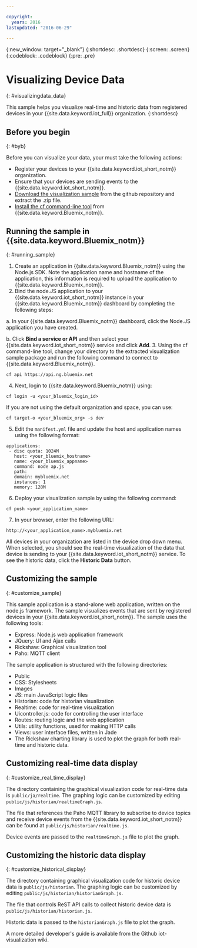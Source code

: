 ```yaml
---

copyright:
  years: 2016
lastupdated: "2016-06-29"

---
```


{:new_window: target="\_blank"}
{:shortdesc: .shortdesc}
{:screen: .screen}
{:codeblock: .codeblock}
{:pre: .pre}

# Visualizing Device Data
{: #visualizingdata_data}

This sample helps you visualize real-time and historic data from registered devices in your {{site.data.keyword.iot_full}} organization.
{:shortdesc}

## Before you begin
{: #byb}

Before you can visualize your data, your must take the following actions:

- Register your devices to your {{site.data.keyword.iot_short_notm}} organization.
- Ensure that your devices are sending events to the {{site.data.keyword.iot_short_notm}}.
- [Download the visualization sample](https://github.com/ibm-messaging/iot-visualization/archive/v0.2.0.zip) from the github repository and extract the .zip file.
- [Install the cf command-line tool](../../starters/install_cli.html) from {{site.data.keyword.Bluemix_notm}}.

## Running the sample in {{site.data.keyword.Bluemix_notm}}
{: #running_sample}

1. Create an application in {{site.data.keyword.Bluemix_notm}} using the Node.js SDK. Note the application name and hostname of the application, this information is required to upload the application to {{site.data.keyword.Bluemix_notm}}.
2. Bind the node.JS application to your {{site.data.keyword.iot_short_notm}} instance in your {{site.data.keyword.Bluemix_notm}} dashboard by completing the following steps:

  a. In your {{site.data.keyword.Bluemix_notm}} dashboard, click the Node.JS application you have created.

  b. Click **Bind a service or API** and then select your {{site.data.keyword.iot_short_notm}} service and click **Add**.
3. Using the cf command-line tool, change your directory to the extracted visualization sample package and run the following command to connect to {{site.data.keyword.Bluemix_notm}}.
```
cf api https://api.ng.bluemix.net
```
4. Next, login to {{site.data.keyword.Bluemix_notm}} using:
```
cf login -u <your_bluemix_login_id>
```
If you are not using the default organization and space, you can use:
```
cf target-o <your_bluemix_org> -s dev
```

5. Edit the `manifest.yml` file and update the host and application names using the following format:
```
applications:
 - disc quota: 1024M
   host: <your_bluemix_hostname>
   name: <your_bluemix_appname>
   command: node ap.js
   path:
   domain: mybluemix.net
   instances: 1
   memory: 128M
```
6. Deploy your visualization sample by using the following command:
```
cf push <your_application_name>
```
7. In your browser, enter the following URL:
```
http://<your_application_name>.mybluemix.net
```

All devices in your organization are listed in the device drop down menu. When selected, you should see the real-time visualization of the data that device is sending to your {{site.data.keyword.iot_short_notm}} service. To see the historic data, click the **Historic Data** button.

## Customizing the sample
{: #customize_sample}

This sample application is a stand-alone web application, written on the node.js framework. The sample visualizes events that are sent by registered devices in your {{site.data.keyword.iot_short_notm}}. The sample uses the following tools:

- Express: Node.js web application framework
- JQuery: UI and Ajax calls
- Rickshaw: Graphical visualization tool
- Paho: MQTT client

The sample application is structured with the following directories:

- Public
- CSS: Stylesheets
- Images
- JS: main JavaScript logic files
- Historian: code for historian visualization
- Realtime: code for real-time visualization
- Uicontroller.js: code for controlling the user interface
- Routes: routing logic and the web application
- Utils: utility functions, used for making HTTP calls
- Views: user interface files, written in Jade
- The Rickshaw charting library is used to plot the graph for both real-time and historic data.

## Customizing real-time data display
{: #customize_real_time_display}

The directory containing the graphical visualization code for real-time data is `public/ja/realtime`. The graphing logic can be customized by editing `public/js/historian/realtimeGraph.js`.

The file that references the Paho MQTT library to subscribe to device topics and receive device events from the {{site.data.keyword.iot_short_notm}} can be found at `public/js/historian/realtime.js`.

Device events are passed to the `realtimeGraph.js` file to plot the graph.

## Customizing the historic data display
{: #customize_historical_display}

The directory containing graphical visualization code for historic device data is `public/js/historian`. The graphing logic can be customized by editing `public/js/historian/historianGraph.js`.

The file that controls ReST API calls to collect historic device data is `public/js/historian/historian.js`.

Historic data is passed to the `historianGraph.js` file to plot the graph.

A more detailed developer's guide is available from the Github iot-visualization wiki.
